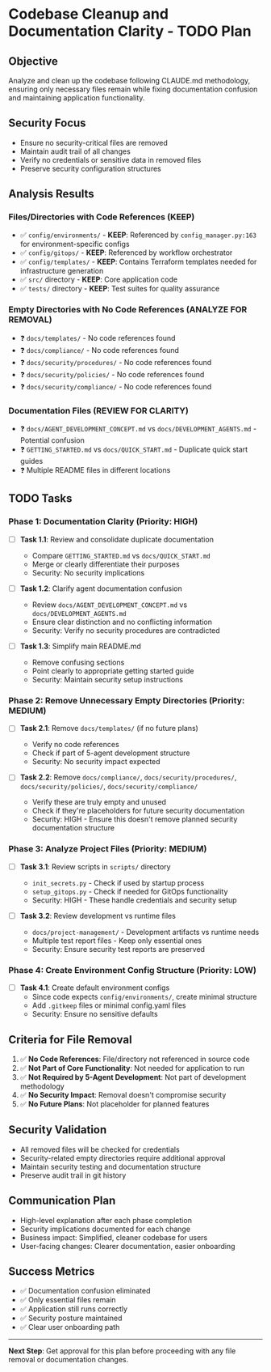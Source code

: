 # Codebase Cleanup and Documentation Clarity - TODO Plan

## Objective
Analyze and clean up the codebase following CLAUDE.md methodology, ensuring only necessary files remain while fixing documentation confusion and maintaining application functionality.

## Security Focus
- Ensure no security-critical files are removed
- Maintain audit trail of all changes
- Verify no credentials or sensitive data in removed files
- Preserve security configuration structures

## Analysis Results

### Files/Directories with Code References (KEEP)
- ✅ `config/environments/` - **KEEP**: Referenced by `config_manager.py:163` for environment-specific configs
- ✅ `config/gitops/` - **KEEP**: Referenced by workflow orchestrator
- ✅ `config/templates/` - **KEEP**: Contains Terraform templates needed for infrastructure generation
- ✅ `src/` directory - **KEEP**: Core application code
- ✅ `tests/` directory - **KEEP**: Test suites for quality assurance

### Empty Directories with No Code References (ANALYZE FOR REMOVAL)
- ❓ `docs/templates/` - No code references found
- ❓ `docs/compliance/` - No code references found  
- ❓ `docs/security/procedures/` - No code references found
- ❓ `docs/security/policies/` - No code references found
- ❓ `docs/security/compliance/` - No code references found

### Documentation Files (REVIEW FOR CLARITY)
- ❓ `docs/AGENT_DEVELOPMENT_CONCEPT.md` vs `docs/DEVELOPMENT_AGENTS.md` - Potential confusion
- ❓ `GETTING_STARTED.md` vs `docs/QUICK_START.md` - Duplicate quick start guides
- ❓ Multiple README files in different locations

## TODO Tasks

### Phase 1: Documentation Clarity (Priority: HIGH)
- [ ] **Task 1.1**: Review and consolidate duplicate documentation
  - Compare `GETTING_STARTED.md` vs `docs/QUICK_START.md`
  - Merge or clearly differentiate their purposes
  - Security: No security implications
  
- [ ] **Task 1.2**: Clarify agent documentation confusion
  - Review `docs/AGENT_DEVELOPMENT_CONCEPT.md` vs `docs/DEVELOPMENT_AGENTS.md`
  - Ensure clear distinction and no conflicting information
  - Security: Verify no security procedures are contradicted

- [ ] **Task 1.3**: Simplify main README.md
  - Remove confusing sections
  - Point clearly to appropriate getting started guide
  - Security: Maintain security setup instructions

### Phase 2: Remove Unnecessary Empty Directories (Priority: MEDIUM)
- [ ] **Task 2.1**: Remove `docs/templates/` (if no future plans)
  - Verify no code references
  - Check if part of 5-agent development structure
  - Security: No security impact expected

- [ ] **Task 2.2**: Remove `docs/compliance/`, `docs/security/procedures/`, `docs/security/policies/`, `docs/security/compliance/`
  - Verify these are truly empty and unused
  - Check if they're placeholders for future security documentation
  - Security: HIGH - Ensure this doesn't remove planned security documentation structure

### Phase 3: Analyze Project Files (Priority: MEDIUM)
- [ ] **Task 3.1**: Review scripts in `scripts/` directory
  - `init_secrets.py` - Check if used by startup process
  - `setup_gitops.py` - Check if needed for GitOps functionality
  - Security: HIGH - These handle credentials and security setup

- [ ] **Task 3.2**: Review development vs runtime files
  - `docs/project-management/` - Development artifacts vs runtime needs
  - Multiple test report files - Keep only essential ones
  - Security: Ensure security test reports are preserved

### Phase 4: Create Environment Config Structure (Priority: LOW)
- [ ] **Task 4.1**: Create default environment configs
  - Since code expects `config/environments/`, create minimal structure
  - Add `.gitkeep` files or minimal config.yaml files
  - Security: Ensure no sensitive defaults

## Criteria for File Removal
1. ✅ **No Code References**: File/directory not referenced in source code
2. ✅ **Not Part of Core Functionality**: Not needed for application to run
3. ✅ **Not Required by 5-Agent Development**: Not part of development methodology
4. ✅ **No Security Impact**: Removal doesn't compromise security
5. ✅ **No Future Plans**: Not placeholder for planned features

## Security Validation
- All removed files will be checked for credentials
- Security-related empty directories require additional approval
- Maintain security testing and documentation structure
- Preserve audit trail in git history

## Communication Plan
- High-level explanation after each phase completion
- Security implications documented for each change
- Business impact: Simplified, cleaner codebase for users
- User-facing changes: Clearer documentation, easier onboarding

## Success Metrics
- ✅ Documentation confusion eliminated
- ✅ Only essential files remain
- ✅ Application still runs correctly
- ✅ Security posture maintained
- ✅ Clear user onboarding path

---

**Next Step**: Get approval for this plan before proceeding with any file removal or documentation changes.